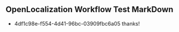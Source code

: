 ## OpenLocalization Workflow Test MarkDown
* 4df1c98e-f554-4d41-96bc-03909fbc6a05 thanks!

<!--HONumber=Jul16_HO3-->


